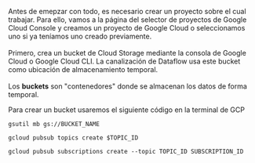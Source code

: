 Antes de emepzar con todo, es necesario crear un proyecto sobre el cual trabajar. Para ello, vamos a la página del selector de proyectos de Google Cloud Console y creamos un proyecto de Google Cloud o seleccionamos uno si ya teníamos uno creado previamente.
</br></br>
Primero, crea un bucket de Cloud Storage mediante la consola de Google Cloud o Google Cloud CLI. La canalización de Dataflow usa este bucket como ubicación de almacenamiento temporal.
</br></br>
Los **buckets** son "contenedores" donde se almacenan los datos de forma temporal.

Para crear un bucket usaremos el siguiente código en la terminal de GCP
```
gsutil mb gs://BUCKET_NAME
```




```
gcloud pubsub topics create $TOPIC_ID
```
```
gcloud pubsub subscriptions create --topic TOPIC_ID SUBSCRIPTION_ID
```
